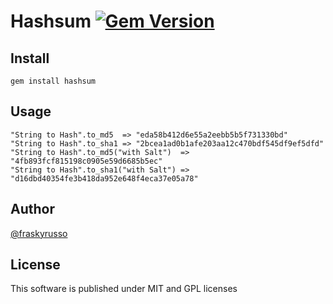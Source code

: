 # Hashsum [![Gem Version](https://badge.fury.io/rb/hashsum.png)](http://badge.fury.io/rb/hashsum)

## Install

    gem install hashsum

## Usage

    "String to Hash".to_md5  => "eda58b412d6e55a2eebb5b5f731330bd"
    "String to Hash".to_sha1 => "2bcea1ad0b1afe203aa12c470bdf545df9ef5dfd"
    "String to Hash".to_md5("with Salt")  => "4fb893fcf815198c0905e59d6685b5ec"
    "String to Hash".to_sha1("with Salt") => "d16dbd40354fe3b418da952e648f4eca37e05a78"

## Author

[@fraskyrusso](http://twitter.com/fraskyrusso)

## License

This software is published under MIT and GPL licenses 